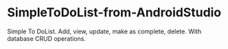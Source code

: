 # SimpleToDoList-from-AndroidStudio
Simple To DoList. Add, view, update, make as complete, delete. With database CRUD operations.
